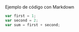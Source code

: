 Ejemplo de código con Markdown
```javascript
var first = 1;
var second = 2;
var sum = first + second;
```
